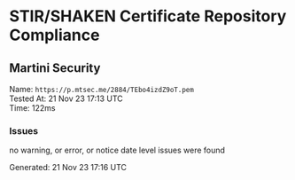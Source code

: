 # STIR/SHAKEN Certificate Repository Compliance

## Martini Security

Name: `https://p.mtsec.me/2884/TEbo4izdZ9oT.pem`\
Tested At: 21 Nov 23 17:13 UTC\
Time: 122ms

### Issues

no warning, or error, or notice date level issues were found

Generated: 21 Nov 23 17:16 UTC